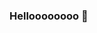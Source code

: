 ### Helloooooooo 👋

<!--
**KamilaBaizakova/KamilaBaizakova** is a ✨ _special_ ✨ repository because its `README.md` (this file) appears on your GitHub profile.

- 🔭 I’m currently working on a project for Narzędzia Infromatyczne with teammates ...
- ⚡ Fun fact: I'm still trying to understand how this whole thing works ✨ 


